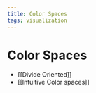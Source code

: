 ```yaml
---
title: Color Spaces
tags: visualization
---
```


# Color Spaces
- [[Divide Oriented]]
- [[Intuitive Color spaces]]































































